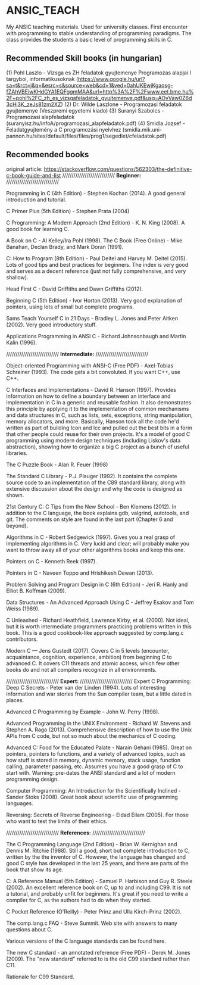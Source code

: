 # ANSIC_TEACH

My ANSIC teaching materials. Used for university classes. 
First encounter with programming to stable understanding of programming paradigms. The class provides the students a basic level of programming skills in C.  

## Recommended Skill books (in hungarian)
(1) Pohl Laszlo - Vizsga es ZH feladatok gyujtemenye Programozas alapjai I targybol, informatikusoknak (https://www.google.hu/url?sa=t&rct=j&q=&esrc=s&source=web&cd=1&ved=0ahUKEwjKgaqsg-fZAhVBEiwKHdGYA1EQFggmMAA&url=http%3A%2F%2Fwww.eet.bme.hu%2F~pohl%2FC_zh_es_vizsgafeladatok_gyujtemenye.pdf&usg=AOvVaw0Z6d3cHi3K_zeJs81zm2XZ)
(2) Dr. Wilde Laszlone - Programozasi feladatok gyujtemenye (Veszpremi egyetemi kiado)
(3) Suranyi Szabolcs - Programozasi alapfeladatok (suranyisz.hu/infoA/programozasi_alapfeladatok.pdf)
(4) Smidla Jozsef - Feladatgyujtemény a C programozási nyelvhez (smidla.mik.uni-pannon.hu/sites/default/files/files/prog1/segedlet/cfeladatok.pdf)

## Recommended books
original article: https://stackoverflow.com/questions/562303/the-definitive-c-book-guide-and-list
////////////////////////////
<strong> Beginner: </strong>
////////////////////////////
 
Programming in C (4th Edition) - Stephen Kochan (2014). A good general introduction and tutorial.
 
C Primer Plus (5th Edition) - Stephen Prata (2004)
 
C Programming: A Modern Approach (2nd Edition) - K. N. King (2008). A good book for learning C.
 
A Book on C - Al Kelley/Ira Pohl (1998).
The C Book (Free Online) - Mike Banahan, Declan Brady, and Mark Doran (1991).
 
C: How to Program (8th Edition) - Paul Deitel and Harvey M. Deitel (2015). Lots of good tips and best practices for beginners. The index is very good and serves as a decent reference (just not fully comprehensive, and very shallow).
 
Head First C - David Griffiths and Dawn Griffiths (2012).
 
Beginning C (5th Edition) - Ivor Horton (2013). Very good explanation of pointers, using lots of small but complete programs.
 
Sams Teach Yourself C in 21 Days - Bradley L. Jones and Peter Aitken (2002). Very good introductory stuff.
 
Applications Programming in ANSI C - Richard Johnsonbaugh and Martin Kalin (1996).
 
 
////////////////////////////
<strong> Intermediate: </strong>
////////////////////////////
 
Object-oriented Programming with ANSI-C (Free PDF) - Axel-Tobias Schreiner (1993). The code gets a bit convoluted. If you want C++, use C++.
 
C Interfaces and Implementations - David R. Hanson (1997). Provides information on how to define a boundary between an interface and implementation in C in a generic and reusable fashion. It also demonstrates this principle by applying it to the implementation of common mechanisms and data structures in C, such as lists, sets, exceptions, string manipulation, memory allocators, and more. Basically, Hanson took all the code he'd written as part of building Icon and lcc and pulled out the best bits in a form that other people could reuse for their own projects. It's a model of good C programming using modern design techniques (including Liskov's data abstraction), showing how to organize a big C project as a bunch of useful libraries.
 
The C Puzzle Book - Alan R. Feuer (1998)
 
The Standard C Library - P.J. Plauger (1992). It contains the complete source code to an implementation of the C89 standard library, along with extensive discussion about the design and why the code is designed as shown.
 
21st Century C: C Tips from the New School - Ben Klemens (2012). In addition to the C language, the book explains gdb, valgrind, autotools, and git. The comments on style are found in the last part (Chapter 6 and beyond).
 
Algorithms in C - Robert Sedgewick (1997). Gives you a real grasp of implementing algorithms in C. Very lucid and clear; will probably make you want to throw away all of your other algorithms books and keep this one.
 
Pointers on C - Kenneth Reek (1997).
 
Pointers in C - Naveen Toppo and Hrishikesh Dewan (2013).
 
Problem Solving and Program Design in C (6th Edition) - Jeri R. Hanly and Elliot B. Koffman (2009).
 
Data Structures - An Advanced Approach Using C - Jeffrey Esakov and Tom Weiss (1989).
 
C Unleashed - Richard Heathfield, Lawrence Kirby, et al. (2000). Not ideal, but it is worth intermediate programmers practicing problems written in this book. This is a good cookbook-like approach suggested by comp.lang.c contributors.
 
Modern C — Jens Gustedt (2017). Covers C in 5 levels (encounter, acquaintance, cognition, experience, ambition) from beginning C to advanced C. It covers C11 threads and atomic access, which few other books do and not all compilers recognize in all environments.
 
 
////////////////////////////
<strong> Expert: </strong>
////////////////////////////
Expert C Programming: Deep C Secrets - Peter van der Linden (1994). Lots of interesting information and war stories from the Sun compiler team, but a little dated in places.
 
Advanced C Programming by Example - John W. Perry (1998).
 
Advanced Programming in the UNIX Environment - Richard W. Stevens and Stephen A. Rago (2013). Comprehensive description of how to use the Unix APIs from C code, but not so much about the mechanics of C coding.
 
Advanced C: Food for the Educated Palate - Narain Gehani (1985). Great on pointers, pointers to functions, and a variety of advanced topics, such as how stuff is stored in memory, dynamic memory, stack usage, function calling, parameter passing, etc. Assumes you have a good grasp of C to start with. Warning: pre-dates the ANSI standard and a lot of modern programming design.
 
Computer Programming: An Introduction for the Scientifically Inclined - Sander Stoks (2008). Great book about scientific use of programming languages.
 
Reversing: Secrets of Reverse Engineering - Eldad Eilam (2005). For those who want to test the limits of their ethics.
 
 
 
////////////////////////////
<strong> References:</strong>
////////////////////////////
 
The C Programming Language (2nd Edition) - Brian W. Kernighan and Dennis M. Ritchie (1988). Still a good, short but complete introduction to C, written by the the inventor of C. However, the language has changed and good C style has developed in the last 25 years, and there are parts of the book that show its age.
 
C: A Reference Manual (5th Edition) - Samuel P. Harbison and Guy R. Steele (2002). An excellent reference book on C, up to and including C99. It is not a tutorial, and probably unfit for beginners. It's great if you need to write a compiler for C, as the authors had to do when they started.
 
C Pocket Reference (O'Reilly) - Peter Prinz and Ulla Kirch-Prinz (2002).
 
The comp.lang.c FAQ - Steve Summit. Web site with answers to many questions about C.
 
Various versions of the C language standards can be found here.
 
The new C standard - an annotated reference (Free PDF) - Derek M. Jones (2009). The "new standard" referred to is the old C99 standard rather than C11.
 
Rationale for C99 Standard. 
